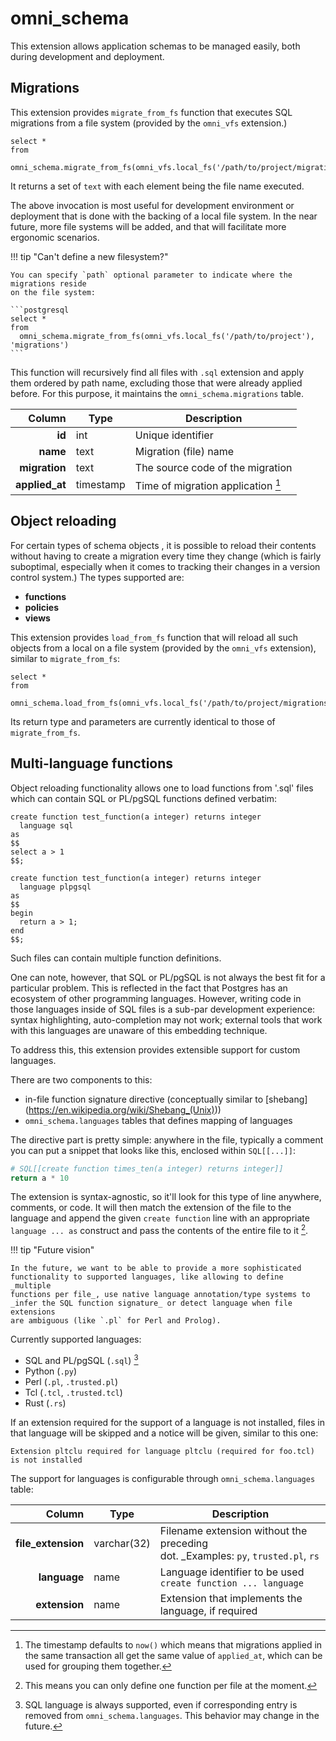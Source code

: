 # omni_schema

This extension allows application schemas to be managed easily, both during development and deployment.

## Migrations

This extension provides `migrate_from_fs` function that executes SQL migrations from a file system (provided by the `omni_vfs` extension.)

```postgresql
select *
from
    omni_schema.migrate_from_fs(omni_vfs.local_fs('/path/to/project/migrations'))
```

It returns a set of `text` with each element being the file name executed.

The above invocation is most useful for development environment or deployment that is done with the backing of a local file system. In the near future, more file systems will be added, and that will facilitate more ergonomic scenarios.

!!! tip "Can't define a new filesystem?"

    You can specify `path` optional parameter to indicate where the migrations reside
    on the file system:

    ```postgresql
    select *
    from
      omni_schema.migrate_from_fs(omni_vfs.local_fs('/path/to/project'), 'migrations')
    ```

This function will recursively find all files with `.sql` extension and apply them ordered by path name, excluding those that were already applied before. For this purpose, it maintains the `omni_schema.migrations` table.

|         Column | Type      | Description                               |
|---------------:|-----------|-------------------------------------------|
|         **id** | int       | Unique identifier                         |
|       **name** | text      | Migration (file) name                     |
|  **migration** | text      | The source code of the migration          |
| **applied_at** | timestamp | Time of migration application [^grouping] |

[^grouping]: The timestamp defaults to `now()` which means that migrations applied in the same transaction all get the same value of `applied_at`, which can be used for grouping them together.

## Object reloading

For certain types of schema objects , it is possible to reload their contents without having to create a migration every time they change (which is fairly suboptimal, especially when it comes to tracking their changes in a version control system.)
The types supported are:

* **functions**
* **policies**
* **views**

This extension provides `load_from_fs` function that will reload all such
objects from a local on a file system (provided by the `omni_vfs` extension),
similar to `migrate_from_fs`:

```postgresql
select *
from
  omni_schema.load_from_fs(omni_vfs.local_fs('/path/to/project/migrations'))
```

Its return type and parameters are currently identical to those
of `migrate_from_fs`.

## Multi-language functions

Object reloading functionality allows one to load functions from '.sql' files
which can contain SQL or PL/pgSQL functions defined verbatim:

```postgresql title='test_function.sql'
create function test_function(a integer) returns integer
  language sql
as
$$
select a > 1
$$;

create function test_function(a integer) returns integer
  language plpgsql
as
$$
begin
  return a > 1;
end
$$;
```

Such files can contain multiple function definitions.

One can note, however, that SQL or PL/pgSQL is not always the best fit for a
particular problem. This is reflected in the fact that Postgres has an ecosystem
of other programming languages. However, writing code in those languages inside
of SQL files is a sub-par development experience: syntax highlighting,
auto-completion may not work; external tools that work with this languages are
unaware of this embedding technique.

To address this, this extension provides extensible support for custom
languages.

There are two components to this:

* in-file function signature directive (conceptually similar to [shebang]
  (https://en.wikipedia.org/wiki/Shebang_(Unix)))
* `omni_schema.languages` tables that defines mapping of languages

The directive part is pretty simple: anywhere in the file, typically a comment
you can put a snippet that looks like this, enclosed within `SQL[[...]]`:

```python title='times_ten.py'
# SQL[[create function times_ten(a integer) returns integer]]
return a * 10
```

The extension is syntax-agnostic, so it'll look for this type of line anywhere,
comments, or code. It will then match the extension of the file to the language
and append the given `create function` line with an
appropriate `language ... as` construct and pass the contents of the entire file
to it
[^single-function-per-file].

!!! tip "Future vision"

    In the future, we want to be able to provide a more sophisticated 
    functionality to supported languages, like allowing to define _multiple 
    functions per file_, use native language annotation/type systems to 
    _infer the SQL function signature_ or detect language when file extensions
    are ambiguous (like `.pl` for Perl and Prolog).

[^single-function-per-file]: This means you can only define one function per
file at the moment.

Currently supported languages:

* SQL and PL/pgSQL (`.sql`) [^sql-languages-table]
* Python (`.py`)
* Perl (`.pl`, `.trusted.pl`)
* Tcl (`.tcl`, `.trusted.tcl`)
* Rust (`.rs`)

If an extension required for the support of a language is not installed, files
in that language will be skipped and a notice will be given, similar to this
one:

```
Extension pltclu required for language pltclu (required for foo.tcl)
is not installed
```

The support for languages is configurable through `omni_schema.languages` table:

|             Column | Type        | Description                                                                            |
|-------------------:|-------------|----------------------------------------------------------------------------------------|
| **file_extension** | varchar(32) | Filename extension without the preceding <br/>dot. _Examples: `py`, `trusted.pl`, `rs` |
|       **language** | name        | Language identifier to be used `create function ... language`                          |
|      **extension** | name        | Extension that implements the language, if required                                    |

[^sql-languages-table]: SQL language is always supported, even if corresponding
entry is removed from `omni_schema.languages`. This behavior may change in the
future.